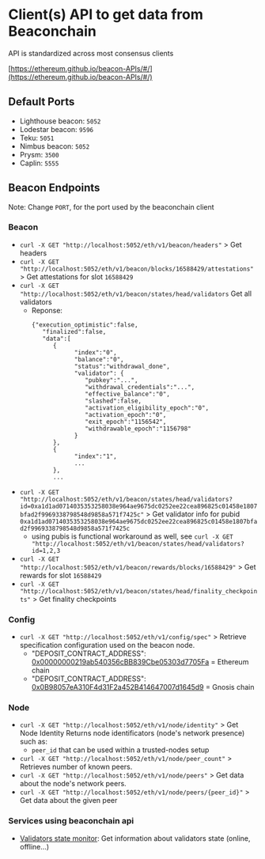 # Client(s) API to get data from Beaconchain

API is standardized across most consensus clients

[https://ethereum.github.io/beacon-APIs/#/](https://ethereum.github.io/beacon-APIs/#/)

## Default Ports
- Lighthouse beacon: `5052`
- Lodestar beacon: `9596`
- Teku: `5051`
- Nimbus beacon: `5052`
- Prysm: `3500`
- Caplin: `5555`

## Beacon Endpoints
Note: Change `PORT`, for the port used by the beaconchain client

### Beacon
- `curl -X GET "http://localhost:5052/eth/v1/beacon/headers"` > Get headers
- `curl -X GET "http://localhost:5052/eth/v1/beacon/blocks/16588429/attestations"` > Get attestations for slot `16588429`
- `curl -X GET "http://localhost:5052/eth/v1/beacon/states/head/validators` Get all validators
   - Reponse:
      ```
      {"execution_optimistic":false,
         "finalized":false,
         "data":[
            {
                  "index":"0",
                  "balance":"0",
                  "status":"withdrawal_done",
                  "validator": {
                     "pubkey":"...",
                     "withdrawal_credentials":"...",
                     "effective_balance":"0",
                     "slashed":false,
                     "activation_eligibility_epoch":"0",
                     "activation_epoch":"0",
                     "exit_epoch":"1156542",
                     "withdrawable_epoch":"1156798"
                  }
            },
            {
                  "index":"1",
                  ...
            },
            ...
      ```
- `curl -X GET "http://localhost:5052/eth/v1/beacon/states/head/validators?id=0xa1d1ad0714035353258038e964ae9675dc0252ee22cea896825c01458e1807bfad2f9969338798548d9858a571f7425c"` > Get validator info for pubid `0xa1d1ad0714035353258038e964ae9675dc0252ee22cea896825c01458e1807bfad2f9969338798548d9858a571f7425c`
   - using pubis is functional workaround as well, see `curl -X GET "http://localhost:5052/eth/v1/beacon/states/head/validators?id=1,2,3`
- `curl -X GET "http://localhost:5052/eth/v1/beacon/rewards/blocks/16588429"` > Get rewards for slot `16588429`
- `curl -X GET "http://localhost:5052/eth/v1/beacon/states/head/finality_checkpoints"` > Get finality checkpoints

### Config
- `curl -X GET "http://localhost:5052/eth/v1/config/spec"` > Retrieve specification configuration used on the beacon node.
   - "DEPOSIT_CONTRACT_ADDRESS": [0x00000000219ab540356cBB839Cbe05303d7705Fa](https://etherscan.io/address/0x00000000219ab540356cbb839cbe05303d7705fa) = Ethereum chain
   - "DEPOSIT_CONTRACT_ADDRESS": [0x0B98057eA310F4d31F2a452B414647007d1645d9](https://gnosisscan.io/address/0x0b98057ea310f4d31f2a452b414647007d1645d9) = Gnosis chain

### Node
- `curl -X GET "http://localhost:5052/eth/v1/node/identity"` > Get Node Identity
Returns node identificators (node's network presence) such as:
   - `peer_id` that can be used within a trusted-nodes setup
- `curl -X GET "http://localhost:5052/eth/v1/node/peer_count"` > Retrieves number of known peers.
- `curl -X GET "http://localhost:5052/eth/v1/node/peers"` > Get data about the node's network peers.
- `curl -X GET "http://localhost:5052/eth/v1/node/peers/{peer_id}"` > Get data about the given peer


### Services using beaconchain api
- [Validators state monitor](https://github.com/Stakers-space/staking-scripts/tree/main/monitor/validators_state): Get information about validators state (online, offline...)
